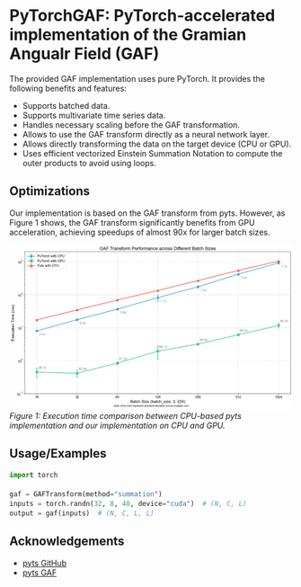 # PyTorchGAF: PyTorch-accelerated implementation of the Gramian Angualr Field (GAF)

The provided GAF implementation uses pure PyTorch. It provides the following benefits and features:
- Supports batched data.
- Supports multivariate time series data.
- Handles necessary scaling before the GAF transformation.
- Allows to use the GAF transform directly as a neural network layer.
- Allows directly transforming the data on the target device (CPU or GPU).
- Uses efficient vectorized Einstein Summation Notation to compute the outer products to avoid using loops.



## Optimizations

Our implementation is based on the GAF transform from pyts. However, as Figure 1 shows, the GAF transform significantly benefits from GPU acceleration, achieving speedups of almost 90x for larger batch sizes.

![Performance Comparison](performance_comparison.png)
*Figure 1: Execution time comparison between CPU-based pyts implementation and our implementation on CPU and GPU.*


## Usage/Examples

```python
import torch

gaf = GAFTransform(method="summation")
inputs = torch.randn(32, 8, 40, device="cuda")  # (N, C, L)
output = gaf(inputs)  # (N, C, L, L)
```


## Acknowledgements

 - [pyts GitHub](https://github.com/johannfaouzi/pyts)
 - [pyts GAF](https://github.com/johannfaouzi/pyts/blob/main/pyts/image/gaf.py)
